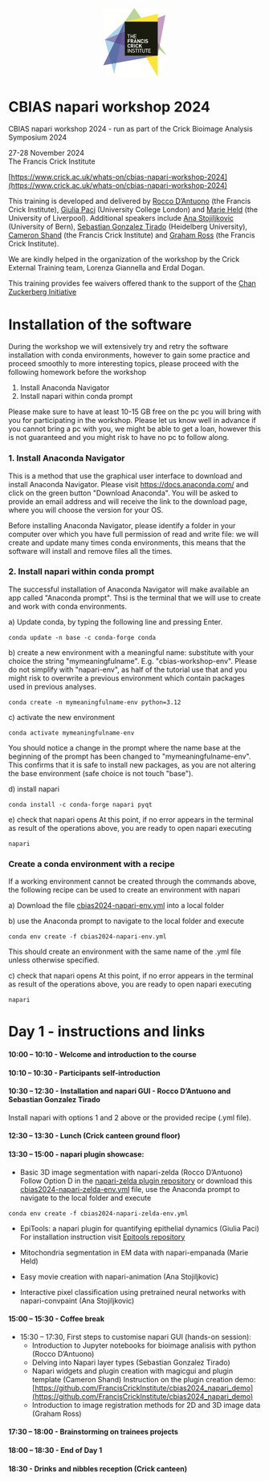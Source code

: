 <p align="center">
  <img width="25%" src="./docs/CRICK_Primary_Logo_CMYK High res.png" alt="Crick Logo">
</p>

# CBIAS napari workshop 2024
CBIAS napari workshop 2024 - run as part of the Crick Bioimage Analysis Symposium 2024

27-28 November 2024 <br>
The Francis Crick Institute

[https://www.crick.ac.uk/whats-on/cbias-napari-workshop-2024](https://www.crick.ac.uk/whats-on/cbias-napari-workshop-2024)

This training is developed and delivered by [Rocco D’Antuono](https://github.com/RoccoDAnt) (the Francis Crick Institute), [Giulia Paci](https://github.com/giuliapaci) (University College London) and [Marie Held](https://github.com/Marien-kaefer) (the University of Liverpool). Additional speakers include [Ana Stojiljkovic](https://github.com/StojiljkovicVetAna) (University of Bern), [Sebastian Gonzalez Tirado](https://github.com/sebgoti) (Heidelberg University), [Cameron Shand](https://github.com/sea-shunned) (the Francis Crick Institute) and [Graham Ross](https://github.com/grahamross123) (the Francis Crick Institute).

We are kindly helped in the organization of the workshop by the Crick External Training team, Lorenza Giannella and Erdal Dogan.

This training provides fee waivers offered thank to the support of the [Chan Zuckerberg Initiative](https://chanzuckerberg.com/)

# Installation of the software
During the workshop we will extensively try and retry the software installation with conda environments, however to gain some practice and proceed smoothly to more interesting topics, please proceed with the following homework before the workshop

1. Install Anaconda Navigator
2. Install napari within conda prompt

Please make sure to have at least 10-15 GB free on the pc you will bring with you for participating in the workshop. Please let us know well in advance if you cannot bring a pc with you, we might be able to get a loan, however this is not guaranteed and you might risk to have no pc to follow along.

### 1. Install Anaconda Navigator
This is a method that use the graphical user interface to download and install Anaconda Navigator.
Please visit https://docs.anaconda.com/ and click on the green button "Download Anaconda". You will be asked to provide an email address and will receive the link to the download page, where you will choose the version for your OS.

Before installing Anaconda Navigator, please identify a folder in your computer over which you have full permission of read and write file: we will create and update many times conda environments, this means that the software will install and remove files all the times.

### 2. Install napari within conda prompt
The successful installation of Anaconda Navigator will make available an app called "Anaconda prompt". Thsi is the terminal that we will use to create and work with conda environments.

a) Update conda, by typing the following line and pressing Enter.
```
conda update -n base -c conda-forge conda
```

b) create a new environment with a meaningful name: substitute with your choice the string "mymeaningfulname". E.g. "cbias-workshop-env". Please do not simplify with "napari-env", as half of the tutorial use that and you might risk to overwrite a previous environment which contain packages used in previous analyses.

```
conda create -n mymeaningfulname-env python=3.12
```

c) activate the new environment

```
conda activate mymeaningfulname-env
```
You should notice a change in the prompt where the name base at the beginning of the prompt has been changed to "mymeaningfulname-env". This confirms that it is safe to install new packages, as you are not altering the base environment (safe choice is not touch "base").

d) install napari

```
conda install -c conda-forge napari pyqt
```

e) check that napari opens
At this point, if no error appears in the terminal as result of the operations above, you are ready to open napari executing
```
napari
```
### Create a conda environment with a recipe
If a working environment cannot be created through the commands above, the following recipe can be used to create an environment with napari

a) Download the file [cbias2024-napari-env.yml](https://github.com/FrancisCrickInstitute/CBIAS_napari_workshop_2024/tree/main/envs/cbias2024-napari-env.yml) into a local folder

b) use the Anaconda prompt to navigate to the local folder and execute
```
conda env create -f cbias2024-napari-env.yml
```
This should create an environment with the same name of the .yml file unless otherwise specified.

c) check that napari opens
At this point, if no error appears in the terminal as result of the operations above, you are ready to open napari executing
```
napari
```

# Day 1 - instructions and links
#### 10:00 – 10:10 - Welcome and introduction to the course
#### 10:10 – 10:30 - Participants self-introduction
#### 10:30 – 12:30 - Installation and napari GUI - Rocco D’Antuono and Sebastian Gonzalez Tirado

Install napari with options 1 and 2 above or the provided recipe (.yml file).

#### 12:30 – 13:30 - Lunch (Crick canteen ground floor)

#### 13:30 – 15:00 - napari plugin showcase:
* Basic 3D image segmentation with napari-zelda (Rocco D’Antuono)
Follow Option D in the [napari-zelda plugin repository](https://github.com/RoccoDAnt/napari-zelda/tree/main) or download this [cbias2024-napari-zelda-env.yml](https://github.com/FrancisCrickInstitute/CBIAS_napari_workshop_2024/tree/main/envs/cbias2024-napari-zelda-env.yml) file, use the Anaconda prompt to navigate to the local folder and execute
```
conda env create -f cbias2024-napari-zelda-env.yml
```

* EpiTools: a napari plugin for quantifying epithelial dynamics (Giulia Paci)
For installation instruction visit [Epitools repository](https://github.com/epitools/epitools)

* Mitochondria segmentation in EM data with napari-empanada (Marie Held)

* Easy movie creation with napari-animation (Ana Stojiljkovic)

* Interactive pixel classification using pretrained neural networks with napari-convpaint (Ana Stojiljkovic)

#### 15:00 – 15:30 - Coffee break
* 15:30 – 17:30, First steps to customise napari GUI (hands-on session):
  * Introduction to Jupyter notebooks for bioimage analisis with python (Rocco D’Antuono)
  * Delving into Napari layer types (Sebastian Gonzalez Tirado)
  * Napari widgets and plugin creation with magicgui and plugin template (Cameron Shand)
  Instruction on the plugin creation demo: [https://github.com/FrancisCrickInstitute/cbias2024_napari_demo](https://github.com/FrancisCrickInstitute/cbias2024_napari_demo)
  * Introduction to image registration methods for 2D and 3D image data (Graham Ross)

#### 17:30 – 18:00 - Brainstorming on trainees projects

#### 18:00 – 18:30 - End of Day 1

#### 18:30 - Drinks and nibbles reception (Crick canteen)
